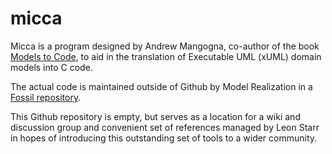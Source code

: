 # micca
Micca is a program designed by Andrew Mangogna, co-author of the book [Models to Code](https://modelstocode.com), to aid in the translation of Executable UML (xUML) domain models into C code.

The actual code is maintained outside of Github by Model Realization in a [Fossil repository](https://repos.modelrealization.com/cgi-bin/fossil/mrtools/wiki?name=MiccaPage).

This Github repository is empty, but serves as a location for a wiki and discussion group and convenient set of references managed by Leon Starr in hopes of introducing this outstanding set of tools to a wider community.
